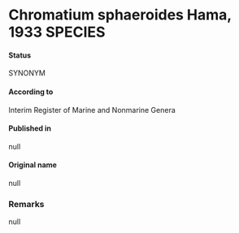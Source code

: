 Chromatium sphaeroides Hama, 1933 SPECIES
=======

#### Status
SYNONYM

#### According to
Interim Register of Marine and Nonmarine Genera

#### Published in
null

#### Original name
null

### Remarks
null